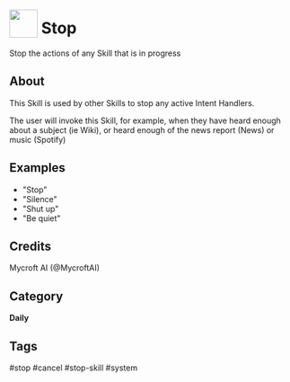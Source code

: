# <img src='https://raw.githack.com/FortAwesome/Font-Awesome/master/svgs/solid/ban.svg' card_color='#EB5757' width='50' height='50' style='vertical-align:bottom'/> Stop
Stop the actions of any Skill that is in progress

## About 
This Skill is used by other Skills to stop any active Intent Handlers. 

The user will invoke this Skill, for example, when they have heard enough about a subject (ie Wiki), or heard enough of the news report (News) or music (Spotify)

## Examples 
* "Stop"
* "Silence"
* "Shut up"
* "Be quiet"

## Credits 
Mycroft AI (@MycroftAI)

## Category
**Daily**

## Tags
#stop
#cancel
#stop-skill
#system 
